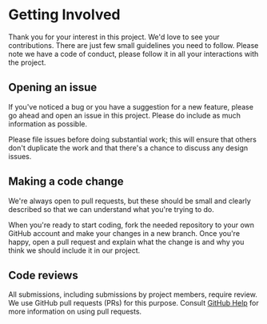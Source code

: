 # Getting Involved 

Thank you for your interest in this project. We'd love to see your contributions. There are just few small guidelines you need to follow. 
Please note we have a code of conduct, please follow it in all your interactions with the project. 

## Opening an issue 
If you've noticed a bug or you have a suggestion for a new feature, please go ahead and open an issue in this project. Please do include as much information as possible.

Please file issues before doing substantial work; this will ensure that others don't duplicate the work and that there's a chance to discuss any design issues.

## Making a code change
We're always open to pull requests, but these should be small and clearly described so that we can understand what you're trying to do. 

When you're ready to start coding, fork the needed repository to your own GitHub account and make your changes in a new branch. Once you're happy, open a pull request and explain what the change is and why you think we should include it in our project. 

## Code reviews 
All submissions, including submissions by project members, require review. We use GitHub pull requests (PRs) for this purpose. Consult [GitHub Help](https://help.github.com/en/github/collaborating-with-issues-and-pull-requests/about-pull-requests) for more information on using pull requests.
